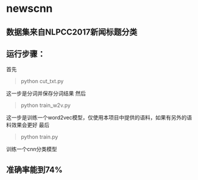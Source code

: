 # newscnn
## 数据集来自NLPCC2017新闻标题分类
## 运行步骤：
首先 

> python cut_txt.py

这一步是分词并保存分词结果
    然后 

> python train_w2v.py

这一步是训练一个word2vec模型，仅使用本项目中提供的语料，如果有另外的语料效果会更好
    最后 

> python train.py

训练一个cnn分类模型
## 准确率能到74%
